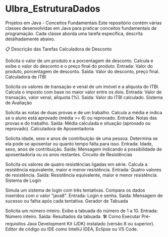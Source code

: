 # Ulbra_EstruturaDados
Projetos em Java - Conceitos Fundamentais
Este repositório contém várias classes desenvolvidas em Java para praticar conceitos fundamentais de programação. Cada classe aborda uma tarefa específica, descrita detalhadamente abaixo.

📋 Descrição das Tarefas
Calculadora de Desconto

Solicita o valor de um produto e a porcentagem de desconto.
Calcula e exibe o valor do desconto e o preço final do produto.
Entrada: Valor do produto, porcentagem de desconto.
Saída: Valor do desconto, preço final.
Calculadora de ITBI

Solicita os valores de transação e venal de um imóvel e a alíquota do ITBI.
Calcula o imposto com base no maior valor entre os dois.
Entrada: Valor de transação, valor venal, alíquota (%).
Saída: Valor do ITBI calculado.
Sistema de Avaliação

Solicita as notas de duas provas e de um trabalho.
Calcula a média e indica se o aluno está aprovado (média >= 6) ou reprovado.
Entrada: Notas das provas e do trabalho.
Saída: Média calculada e situação (aprovado ou reprovado).
Calculadora de Aposentadoria

Solicita idade, sexo e anos de contribuição de uma pessoa.
Determina se ela pode se aposentar ou quanto tempo falta para isso.
Entrada: Idade, sexo, anos de contribuição.
Saída: Mensagem indicando a possibilidade de aposentadoria ou os anos restantes.
Circuito de Resistências

Solicita os valores de quatro resistências ligadas em série.
Calcula a resistência equivalente, maior e menor resistência.
Entrada: Quatro valores de resistência.
Saída: Resistência equivalente, maior e menor resistência.
Sistema de Login

Simula um sistema de login com três tentativas.
Compara os dados inseridos com o valor "java8".
Entrada: Login e senha.
Saída: Mensagem de sucesso ou falha após cada tentativa.
Gerador de Tabuada

Solicita um número inteiro.
Exibe a tabuada do número de 1 a 10.
Entrada: Número inteiro.
Saída: Resultados da tabuada.
🛠️ Como Executar
Pré-requisitos
Java Development Kit (JDK) instalado (versão 8 ou superior).
Editor de código ou IDE como IntelliJ IDEA, Eclipse ou VS Code.
